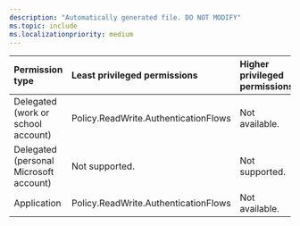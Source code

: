 ```yaml
---
description: "Automatically generated file. DO NOT MODIFY"
ms.topic: include
ms.localizationpriority: medium
---
```


|Permission type|Least privileged permissions|Higher privileged permissions|
|:---|:---|:---|
|Delegated (work or school account)|Policy.ReadWrite.AuthenticationFlows|Not available.|
|Delegated (personal Microsoft account)|Not supported.|Not supported.|
|Application|Policy.ReadWrite.AuthenticationFlows|Not available.|

